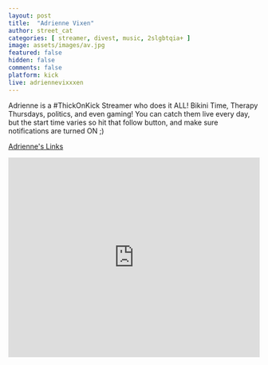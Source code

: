 ```yaml
---
layout: post
title:  "Adrienne Vixen"
author: street_cat
categories: [ streamer, divest, music, 2slgbtqia+ ]
image: assets/images/av.jpg
featured: false
hidden: false
comments: false
platform: kick
live: adriennevixxxen
---
```


Adrienne is a #ThickOnKick Streamer who does it ALL! Bikini Time, Therapy Thursdays, politics, and even gaming! You can catch them live every day, but the start time varies so hit that follow button, and make sure notifications are turned ON ;)

<a href="https://allmylinks.com/adriennevixen">Adrienne's Links</a>

<iframe src="https://player.kick.com/adriennevixxxen" height="400" width="100%" frameborder="0" scrolling="no" allowfullscreen="true"> </iframe>
